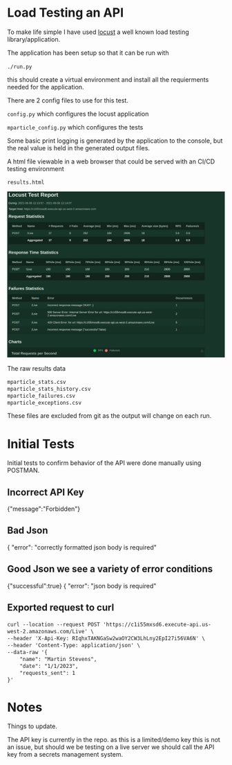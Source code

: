 # Load Testing an API

To make life simple I have used [locust](https://github.com/locustio/locust) a well known load testing library/application.

The application has been setup so that it can be run with 

 `./run.py`

this should create a virtual environment and install all the requierments needed for the application.

There are 2 config files to use for this test.

`config.py` which configures the locust application

`mparticle_config.py` which configures the tests


Some basic print logging is generated by the application to the console, but the real value is held in the generated output files.

A html file viewable in a web browser that could be served with an CI/CD testing environment

```
results.html
```

![](images/example.png)

The raw results data

```
mparticle_stats.csv
mparticle_stats_history.csv
mparticle_failures.csv
mparticle_exceptions.csv
```

These files are excluded from git as the output will change on each run.

# Initial Tests


Initial tests to confirm behavior of the API were done manually using POSTMAN.

## Incorrect API Key

{"message":"Forbidden"}

## Bad Json

{ "error": "correctly formatted json body is required"

## Good Json we see a variety of error conditions

{"successful":true}
{ "error": "json body is required"

## Exported request to curl

```
curl --location --request POST 'https://c1i55mxsd6.execute-api.us-west-2.amazonaws.com/Live' \
--header 'X-Api-Key: RIqhxTAKNGaSw2waOY2CW3LhLny2EpI27i56VA6N' \
--header 'Content-Type: application/json' \
--data-raw '{
    "name": "Martin Stevens",
    "date": "1/1/2023",
    "requests_sent": 1
}'
```

# Notes

Things to update.

The API key is currently in the repo. as this is a limited/demo key this is not an issue, but should we be testing on a live server we should call the API key from a secrets management system.

